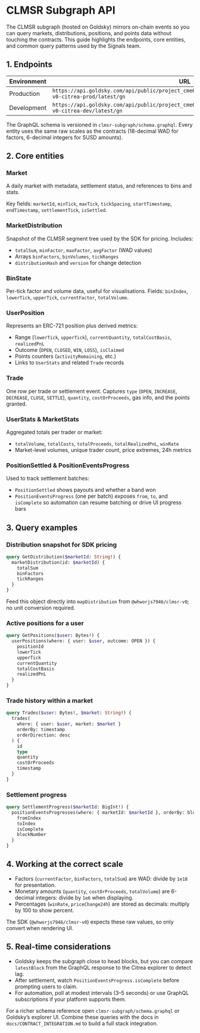# CLMSR Subgraph API

The CLMSR subgraph (hosted on Goldsky) mirrors on-chain events so you can query markets, distributions, positions, and points data without touching the contracts. This guide highlights the endpoints, core entities, and common query patterns used by the Signals team.

## 1. Endpoints

| Environment | URL |
| --- | --- |
| Production | `https://api.goldsky.com/api/public/project_cme6kru6aowuy01tb4c9xbdrj/subgraphs/signals-v0-citrea-prod/latest/gn` |
| Development | `https://api.goldsky.com/api/public/project_cme6kru6aowuy01tb4c9xbdrj/subgraphs/signals-v0-citrea-dev/latest/gn` |

The GraphQL schema is versioned in `clmsr-subgraph/schema.graphql`. Every entity uses the same raw scales as the contracts (18-decimal WAD for factors, 6-decimal integers for SUSD amounts).

## 2. Core entities

### Market

A daily market with metadata, settlement status, and references to bins and stats.

Key fields: `marketId`, `minTick`, `maxTick`, `tickSpacing`, `startTimestamp`, `endTimestamp`, `settlementTick`, `isSettled`.

### MarketDistribution

Snapshot of the CLMSR segment tree used by the SDK for pricing. Includes:

- `totalSum`, `minFactor`, `maxFactor`, `avgFactor` (WAD values)
- Arrays `binFactors`, `binVolumes`, `tickRanges`
- `distributionHash` and `version` for change detection

### BinState

Per-tick factor and volume data, useful for visualisations. Fields: `binIndex`, `lowerTick`, `upperTick`, `currentFactor`, `totalVolume`.

### UserPosition

Represents an ERC-721 position plus derived metrics:

- Range (`lowerTick`, `upperTick`), `currentQuantity`, `totalCostBasis`, `realizedPnL`
- Outcome (`OPEN`, `CLOSED`, `WIN`, `LOSS`), `isClaimed`
- Points counters (`activityRemaining`, etc.)
- Links to `UserStats` and related `Trade` records

### Trade

One row per trade or settlement event. Captures `type` (`OPEN`, `INCREASE`, `DECREASE`, `CLOSE`, `SETTLE`), `quantity`, `costOrProceeds`, gas info, and the points granted.

### UserStats & MarketStats

Aggregated totals per trader or market:

- `totalVolume`, `totalCosts`, `totalProceeds`, `totalRealizedPnL`, `winRate`
- Market-level volumes, unique trader count, price extremes, 24h metrics

### PositionSettled & PositionEventsProgress

Used to track settlement batches:

- `PositionSettled` shows payouts and whether a band won
- `PositionEventsProgress` (one per batch) exposes `from`, `to`, and `isComplete` so automation can resume batching or drive UI progress bars

## 3. Query examples

### Distribution snapshot for SDK pricing

```graphql
query GetDistribution($marketId: String!) {
  marketDistribution(id: $marketId) {
    totalSum
    binFactors
    tickRanges
  }
}
```

Feed this object directly into `mapDistribution` from `@whworjs7946/clmsr-v0`; no unit conversion required.

### Active positions for a user

```graphql
query GetPositions($user: Bytes!) {
  userPositions(where: { user: $user, outcome: OPEN }) {
    positionId
    lowerTick
    upperTick
    currentQuantity
    totalCostBasis
    realizedPnL
  }
}
```

### Trade history within a market

```graphql
query Trades($user: Bytes!, $market: String!) {
  trades(
    where: { user: $user, market: $market }
    orderBy: timestamp
    orderDirection: desc
  ) {
    id
    type
    quantity
    costOrProceeds
    timestamp
  }
}
```

### Settlement progress

```graphql
query SettlementProgress($marketId: BigInt!) {
  positionEventsProgresses(where: { marketId: $marketId }, orderBy: blockNumber, orderDirection: desc, first: 1) {
    fromIndex
    toIndex
    isComplete
    blockNumber
  }
}
```

## 4. Working at the correct scale

- Factors (`currentFactor`, `binFactors`, `totalSum`) are WAD: divide by `1e18` for presentation.
- Monetary amounts (`quantity`, `costOrProceeds`, `totalVolume`) are 6-decimal integers: divide by `1e6` when displaying.
- Percentages (`winRate`, `priceChange24h`) are stored as decimals: multiply by 100 to show percent.

The SDK (`@whworjs7946/clmsr-v0`) expects these raw values, so only convert when rendering UI.

## 5. Real-time considerations

- Goldsky keeps the subgraph close to head blocks, but you can compare `latestBlock` from the GraphQL response to the Citrea explorer to detect lag.
- After settlement, watch `PositionEventsProgress.isComplete` before prompting users to claim.
- For automation, poll at modest intervals (3–5 seconds) or use GraphQL subscriptions if your platform supports them.

For a richer schema reference open `clmsr-subgraph/schema.graphql` or Goldsky’s explorer UI. Combine these queries with the docs in `docs/CONTRACT_INTEGRATION.md` to build a full stack integration.
